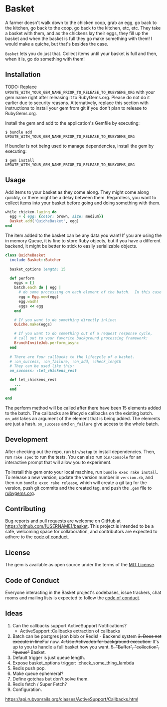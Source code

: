 # Basket

A farmer doesn't walk down to the chicken coop, grab an egg, go back to the kitchen, go back to the coop, go back to the kitchen, etc, etc.  They take a basket with them, and as the chickens lay their eggs, they fill up the basket and when the basket is full they go make something with them!  I would make a quiche, but that's besides the case.

`Basket` lets you do just that.  Collect items until your basket is full and then, when it is, go do something with them!

## Installation

TODO: Replace `UPDATE_WITH_YOUR_GEM_NAME_PRIOR_TO_RELEASE_TO_RUBYGEMS_ORG` with your gem name right after releasing it to RubyGems.org. Please do not do it earlier due to security reasons. Alternatively, replace this section with instructions to install your gem from git if you don't plan to release to RubyGems.org.

Install the gem and add to the application's Gemfile by executing:

    $ bundle add UPDATE_WITH_YOUR_GEM_NAME_PRIOR_TO_RELEASE_TO_RUBYGEMS_ORG

If bundler is not being used to manage dependencies, install the gem by executing:

    $ gem install UPDATE_WITH_YOUR_GEM_NAME_PRIOR_TO_RELEASE_TO_RUBYGEMS_ORG

## Usage

Add items to your basket as they come along.  They might come along quickly, or there might be a delay between them.  Regardless, you want to collect items into your basket before going and doing something with them.

```ruby
while chicken.laying do 
  egg = { egg: {color: brown, size: medium}}
  Basket.add('QuicheBasket', egg)
end
```

The item added to the basket can be any data you want!  If you are using the in memory Queue, it is fine to store Ruby objects, but if you have a different backend, it might be better to stick to easily serializable objects.

```ruby
class QuicheBasket
  include Basket::Batcher
  
  basket_options length: 15

  def perform
    eggs = []
    batch.each do | egg |
      # do some processing on each element of the batch.  In this case there will be 15 eggs.
      egg = Egg.new(egg)
      egg.wash!
      eggs << egg
    end

    # If you want to do something directly inline:
    Quiche.make(eggs)

    # If you want to do something out of a request response cycle,
    # call out to your favorite background processing framework:
    BrunchInviteJob.perform_async
  end
 
  # There are four callbacks to the lifecycle of a basket.
  # :on_success, :on_failure, :on_add, :check_length
  # They can be used like this:
  on_success: :let_chickens_rest

  def let_chickens_rest
    ... 
  end

end
```

The perform method will be called after there have been 15 elements added to the batch.  The callbacks are lifecycle callbacks on the existing batch.  `on_add` takes an argument of the element that is being added.  The elements are just a hash.  `on_success` and `on_failure` give access to the whole batch.

## Development

After checking out the repo, run `bin/setup` to install dependencies. Then, run `rake spec` to run the tests. You can also run `bin/console` for an interactive prompt that will allow you to experiment.

To install this gem onto your local machine, run `bundle exec rake install`. To release a new version, update the version number in `version.rb`, and then run `bundle exec rake release`, which will create a git tag for the version, push git commits and the created tag, and push the `.gem` file to [rubygems.org](https://rubygems.org).

## Contributing

Bug reports and pull requests are welcome on GitHub at https://github.com/[USERNAME]/basket. This project is intended to be a safe, welcoming space for collaboration, and contributors are expected to adhere to the [code of conduct](https://github.com/[USERNAME]/basket/blob/main/CODE_OF_CONDUCT.md).

## License

The gem is available as open source under the terms of the [MIT License](https://opensource.org/licenses/MIT).

## Code of Conduct

Everyone interacting in the Basket project's codebases, issue trackers, chat rooms and mailing lists is expected to follow the [code of conduct](https://github.com/[USERNAME]/basket/blob/main/CODE_OF_CONDUCT.md).



## Ideas

1. Can the callbacks support ActiveSupport Notifications?
   - ActiveSupport::Callbacks extraction of callbacks
2. Batch can be postgres json blob or Redis! - Backend system
~~3. Does not execute in line~~For now.
~~4. Use ActiveJob for background execution.~~ It's up to you to handle a full basket how you want.
~~5. "Buffer", "collection", "queue"~~ Basket.
6. Default trigger is just queue length.
7. Expose basket_options trigger: :check_some_thing_lambda
8. Redis push pop.
9. Make queue ephemeral?
10. Define gotchas but don't solve them.
11. Redis fetch / Super Fetch?
12. Configuration.

https://api.rubyonrails.org/classes/ActiveSupport/Callbacks.html


